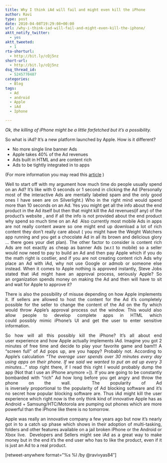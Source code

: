 ```yaml
---
title: Why I think iAd will fail and might even kill the iPhone
author: Ravi
type: post
date: 2010-04-08T19:29:08+00:00
url: /why-i-think-iad-will-fail-and-might-even-kill-the-iphone/
aktt_notify_twitter:
  - yes
aktt_tweeted:
  - 1
rta-shorturl:
  - http://bit.ly/cQj5nz
short-url:
  - http://bit.ly/cQj5nz
dsq_thread_id:
  - 5245770487
categories:
  - Blog
tags:
  - Ad
  - android
  - Apple
  - iAd
  - Iphone

---
```

<p style="text-align: justify;">
  <em>Ok, the killing of iPhone might be a little farfetched but it’s a possibility.</em>
</p>

<p style="text-align: justify;">
  So what is iAd? It’s a new platform launched by Apple. How is it different?
</p>

<ul style="text-align: justify;">
  <li>
    No more single line banner Ads
  </li>
  <li>
    Apple takes 40% of the Ad revenues
  </li>
  <li>
    Ads built in HTML and are content rich
  </li>
  <li>
    Ads to be tightly integrated in to apps
  </li>
</ul>

<p style="text-align: justify;">
  (For more information you may read this <a title="Apples iphone os 4-event @ Engadget" href="http://www.engadget.com/2010/04/08/live-from-apples-iphone-os-4-event/" target="_blank">article</a> )
</p>

<p style="text-align: justify;">
  Well to start off with my argument how much time do people usually spend on an Ad? It’s like with 0 seconds or 1 second in clicking the Ad (Personally most of the interactive Ads are mentally labeled spam and the only good ones I have seen are on Silverlight.) Who in the right mind would spend more than 10 seconds on an Ad. Yes you might get all the info about the end product in the Ad itself but then that might kill the Ad revenues(if any) of the product&#8217;s website , and if all the info is not provided about the end product why spend so much time on an Ad  Also currently most mobile Ads in apps are not really content aware so one might end up download a lot of rich content they don&#8217;t really care about ( you might have the Weight Watchers app running and you get a chocolate Ad in all its brown and delicious glory &#8230; there goes your diet plan). The other factor to consider is content rich Ads are not exactly as cheap as banner Ads (w.r.t to mobile) so a seller would now need to pay to build an Ad and then pay Apple which if you do the math right is costlier, and if you are not creating content rich Ads why place an Ad with iAd, why not use Google or admob or someone else instead. When it comes to Apple nothing is approved instantly, Steve Jobs stated that iAd might have an approval process, seriously Apple? So an organization spends money on making the Ad and then will have to sit and wait for Apple to approve it?
</p>

<p style="text-align: justify;">
  There is also the possibility of misuse depending on how Apple implements it. If sellers are allowed to host the content for the Ad it’s completely possible for the seller to change the content of the Ad on the fly which would throw Apple&#8217;s approval process out the window. This would also allow people to develop complete apps in HTML which could possibly mimic iPhone&#8217;s UI and get the user to enter sensitive information.
</p>

<p style="text-align: justify;">
  So how will all this possibly kill the iPhone? It’s all about end user experience and how Apple actually implements iAd. Imagine you got 2 minutes of free time and decide to play your favorite game and bam!!! A &#8220;screen full&#8221; of Ad pops up, are you happy? Probably not. According to Apple&#8217;s calculation <em>&#8220;The average user spends over 30 minutes every day using apps on their phone. If we said we wanted to put an ad up every 3 minutes&#8230;” </em>stop right there, if I read this right I would probably dump the app (Not that I use an iPhone anymore =]). If you are going to be constantly bombarded with &#8220;rich&#8221; Ad how long before you get angry and throw the phone on the wall.  The popularity of Ad is inversely proportional to the popularity of Ad blocking software and it’s no secret how popular blocking software are. Thus iAd might kill the user experience which right now is the only think kind of innovative Apple has as Android + Samsung/HTC/Motorola are pumping out phones which are more powerful than the iPhone like there is no tomorrow.
</p>

<p style="text-align: justify;">
  Apple was really an innovative company a few years ago but now it’s nearly got in to a catch up phase which shows in their adoption of multi-tasking, folders and other features available on a jail broken iPhone or the Android or Xbox live.  Developers and Sellers might see iAd as a great way to make money but in the end it’s the end user who has to like the product, even if it is just an Ad to a real product.
</p>

<p style="text-align: justify;">
  <p>
    [retweet-anywhere format=&#8221;%s %l /by @ravivyas84&#8243;]
  </p>